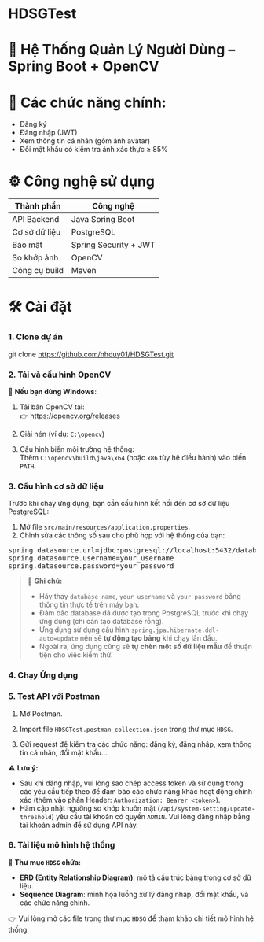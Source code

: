 
# HDSGTest

# 📸 Hệ Thống Quản Lý Người Dùng – Spring Boot + OpenCV

# 🚀 Các chức năng chính:

- Đăng ký
- Đăng nhập (JWT)
- Xem thông tin cá nhân (gồm ảnh avatar)
- Đổi mật khẩu có kiểm tra ảnh xác thực ≥ 85%

# ⚙️ Công nghệ sử dụng

| Thành phần        | Công nghệ                 |
| ----------------- | ------------------------- |
| API Backend       | Java Spring Boot          |
| Cơ sở dữ liệu     | PostgreSQL                |
| Bảo mật           | Spring Security + JWT     |
| So khớp ảnh       | OpenCV                    |
| Công cụ build     | Maven                     |



# 🛠️ Cài đặt

### 1. Clone dự án
git clone https://github.com/nhduy01/HDSGTest.git

### 2. Tải và cấu hình OpenCV

🔹 **Nếu bạn dùng Windows**:

1. Tải bản OpenCV tại:  
   👉 https://opencv.org/releases

2. Giải nén (ví dụ: `C:\opencv`)

3. Cấu hình biến môi trường hệ thống:  
   Thêm `C:\opencv\build\java\x64` (hoặc `x86` tùy hệ điều hành) vào biến `PATH`.
### 3. Cấu hình cơ sở dữ liệu

Trước khi chạy ứng dụng, bạn cần cấu hình kết nối đến cơ sở dữ liệu PostgreSQL:

1. Mở file `src/main/resources/application.properties`.
2. Chỉnh sửa các thông số sau cho phù hợp với hệ thống của bạn:
<pre>
spring.datasource.url=jdbc:postgresql://localhost:5432/database_name  
spring.datasource.username=your_username  
spring.datasource.password=your_password
</pre>

> 📝 **Ghi chú:**
> - Hãy thay `database_name`, `your_username` và `your_password` bằng thông tin thực tế trên máy bạn.
> - Đảm bảo database đã được tạo trong PostgreSQL trước khi chạy ứng dụng (chỉ cần tạo database rỗng).
> - Ứng dụng sử dụng cấu hình `spring.jpa.hibernate.ddl-auto=update` nên sẽ **tự động tạo bảng** khi chạy lần đầu.
> - Ngoài ra, ứng dụng cũng sẽ **tự chèn một số dữ liệu mẫu** để thuận tiện cho việc kiểm thử.
### 4. Chạy Ứng dụng

### 5. Test API với Postman

1. Mở Postman.

2. Import file `HDSGTest.postman_collection.json` trong thư mục `HDSG`.

3. Gửi request để kiểm tra các chức năng: đăng ký, đăng nhập, xem thông tin cá nhân, đổi mật khẩu...

⚠️ **Lưu ý:**
- Sau khi đăng nhập, vui lòng sao chép access token và sử dụng trong các yêu cầu tiếp theo để đảm bảo các chức năng khác hoạt động chính xác (thêm vào phần Header: `Authorization: Bearer <token>`).
- Hàm cập nhật ngưỡng so khớp khuôn mặt (`/api/system-setting/update-threshold`) yêu cầu tài khoản có quyền `ADMIN`. Vui lòng đăng nhập bằng tài khoản admin để sử dụng API này.

### 6. Tài liệu mô hình hệ thống

📁 **Thư mục `HDSG` chứa:**
- **ERD (Entity Relationship Diagram)**: mô tả cấu trúc bảng trong cơ sở dữ liệu.
- **Sequence Diagram**: minh họa luồng xử lý đăng nhập, đổi mật khẩu, và các chức năng chính.

👉 Vui lòng mở các file trong thư mục `HDSG` để tham khảo chi tiết mô hình hệ thống.

